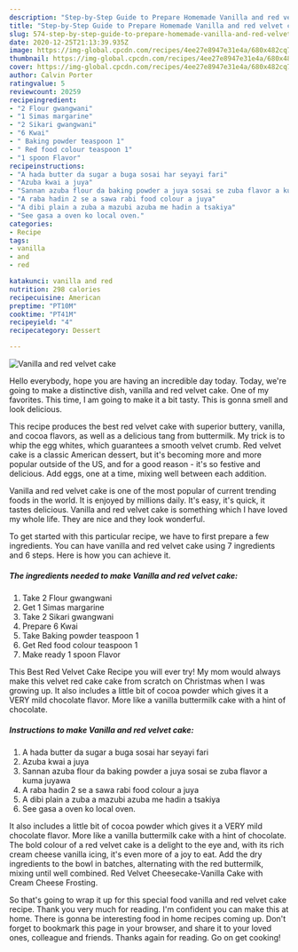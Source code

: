 ```yaml
---
description: "Step-by-Step Guide to Prepare Homemade Vanilla and red velvet cake"
title: "Step-by-Step Guide to Prepare Homemade Vanilla and red velvet cake"
slug: 574-step-by-step-guide-to-prepare-homemade-vanilla-and-red-velvet-cake
date: 2020-12-25T21:13:39.935Z
image: https://img-global.cpcdn.com/recipes/4ee27e8947e31e4a/680x482cq70/vanilla-and-red-velvet-cake-recipe-main-photo.jpg
thumbnail: https://img-global.cpcdn.com/recipes/4ee27e8947e31e4a/680x482cq70/vanilla-and-red-velvet-cake-recipe-main-photo.jpg
cover: https://img-global.cpcdn.com/recipes/4ee27e8947e31e4a/680x482cq70/vanilla-and-red-velvet-cake-recipe-main-photo.jpg
author: Calvin Porter
ratingvalue: 5
reviewcount: 20259
recipeingredient:
- "2 Flour gwangwani"
- "1 Simas margarine"
- "2 Sikari gwangwani"
- "6 Kwai"
- " Baking powder teaspoon 1"
- " Red food colour teaspoon 1"
- "1 spoon Flavor"
recipeinstructions:
- "A hada butter da sugar a buga sosai har seyayi fari"
- "Azuba kwai a juya"
- "Sannan azuba flour da baking powder a juya sosai se zuba flavor a kuma juyawa"
- "A raba hadin 2 se a sawa rabi food colour a juya"
- "A dibi plain a zuba a mazubi azuba me hadin a tsakiya"
- "See gasa a oven ko local oven."
categories:
- Recipe
tags:
- vanilla
- and
- red

katakunci: vanilla and red 
nutrition: 298 calories
recipecuisine: American
preptime: "PT10M"
cooktime: "PT41M"
recipeyield: "4"
recipecategory: Dessert

---
```



![Vanilla and red velvet cake](https://img-global.cpcdn.com/recipes/4ee27e8947e31e4a/680x482cq70/vanilla-and-red-velvet-cake-recipe-main-photo.jpg)

Hello everybody, hope you are having an incredible day today. Today, we're going to make a distinctive dish, vanilla and red velvet cake. One of my favorites. This time, I am going to make it a bit tasty. This is gonna smell and look delicious.

This recipe produces the best red velvet cake with superior buttery, vanilla, and cocoa flavors, as well as a delicious tang from buttermilk. My trick is to whip the egg whites, which guarantees a smooth velvet crumb. Red velvet cake is a classic American dessert, but it&#39;s becoming more and more popular outside of the US, and for a good reason - it&#39;s so festive and delicious. Add eggs, one at a time, mixing well between each addition.

Vanilla and red velvet cake is one of the most popular of current trending foods in the world. It is enjoyed by millions daily. It's easy, it's quick, it tastes delicious. Vanilla and red velvet cake is something which I have loved my whole life. They are nice and they look wonderful.


To get started with this particular recipe, we have to first prepare a few ingredients. You can have vanilla and red velvet cake using 7 ingredients and 6 steps. Here is how you can achieve it.

<!--inarticleads1-->

##### The ingredients needed to make Vanilla and red velvet cake:

1. Take 2 Flour gwangwani
1. Get 1 Simas margarine
1. Take 2 Sikari gwangwani
1. Prepare 6 Kwai
1. Take  Baking powder teaspoon 1
1. Get  Red food colour teaspoon 1
1. Make ready 1 spoon Flavor


This Best Red Velvet Cake Recipe you will ever try! My mom would always make this velvet red cake cake from scratch on Christmas when I was growing up. It also includes a little bit of cocoa powder which gives it a VERY mild chocolate flavor. More like a vanilla buttermilk cake with a hint of chocolate. 

<!--inarticleads2-->

##### Instructions to make Vanilla and red velvet cake:

1. A hada butter da sugar a buga sosai har seyayi fari
1. Azuba kwai a juya
1. Sannan azuba flour da baking powder a juya sosai se zuba flavor a kuma juyawa
1. A raba hadin 2 se a sawa rabi food colour a juya
1. A dibi plain a zuba a mazubi azuba me hadin a tsakiya
1. See gasa a oven ko local oven.


It also includes a little bit of cocoa powder which gives it a VERY mild chocolate flavor. More like a vanilla buttermilk cake with a hint of chocolate. The bold colour of a red velvet cake is a delight to the eye and, with its rich cream cheese vanilla icing, it&#39;s even more of a joy to eat. Add the dry ingredients to the bowl in batches, alternating with the red buttermilk, mixing until well combined. Red Velvet Cheesecake-Vanilla Cake with Cream Cheese Frosting. 

So that's going to wrap it up for this special food vanilla and red velvet cake recipe. Thank you very much for reading. I'm confident you can make this at home. There is gonna be interesting food in home recipes coming up. Don't forget to bookmark this page in your browser, and share it to your loved ones, colleague and friends. Thanks again for reading. Go on get cooking!
